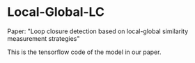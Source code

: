 # Local-Global-LC
Paper: "Loop closure detection based on local-global similarity measurement strategies"

This is the tensorflow code of the model in our paper.
